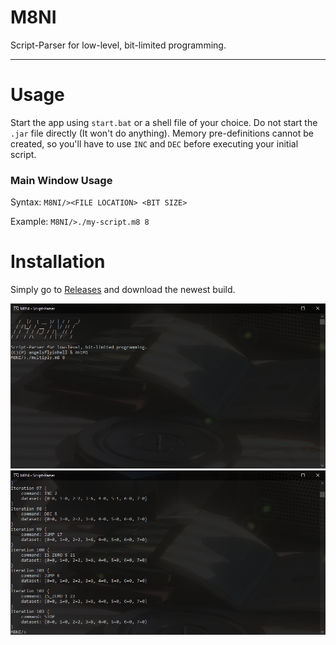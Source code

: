 # M8NI
Script-Parser for low-level, bit-limited programming.

---
# Usage
Start the app using `start.bat` or a shell file of your choice.
Do not start the `.jar` file directly (It won't do anything).
Memory pre-definitions cannot be created, so you'll have to use `INC` and `DEC` before executing your initial script.

### Main Window Usage
Syntax:  ```M8NI/><FILE LOCATION> <BIT SIZE>```

Example: ```M8NI/>./my-script.m8 8```

# Installation
Simply go to [Releases](https://github.com/ah1m1/M8NI/releases) and download the newest build.

![Command Usage](https://raw.githubusercontent.com/ah1m1/M8NI/main/img/exec.png)
![Display](https://raw.githubusercontent.com/ah1m1/M8NI/main/img/done.png)
